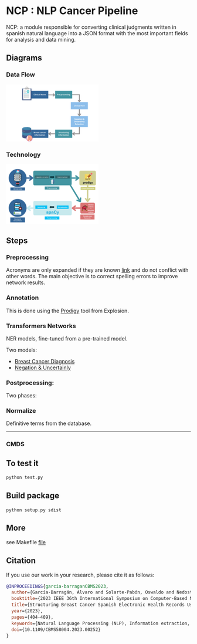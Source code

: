 # NCP : NLP Cancer Pipeline

NCP: a module responsible for converting clinical judgments written in spanish natural language into a JSON format with the most important fields for analysis and data mining.

## Diagrams

### Data Flow
<img src="static/img/data-flow.png" width="50%" height="auto">

### Technology

<img src="static/img/pipeline.png" width="50%" height="auto">


## Steps
### Preprocessing

Acronyms are only expanded if they are known [link](http://www.redsamid.net/archivos/201612/diccionario-de-siglas-medicas.pdf?0) and do not conflict with other words. The main objective is to correct spelling errors to improve network results.

### Annotation

This is done using the [Prodigy](https://prodi.gy/) tool from Explosion.

### Transformers Networks

NER models, fine-tuned from a pre-trained model.

Two models: 
- [Breast Cancer Diagnosis](https://huggingface.co/Alvaro8gb/es_breast_cancer_ehr_ner)
- [Negation & Uncertainly](https://huggingface.co/Alvaro8gb/es_neg_uncert_ehr_ner)

### Postprocessing: 

Two phases:

### Normalize

Definitive terms from the database.

---
### CMDS
## To test it

```python
python test.py
```

## Build package

	python setup.py sdist

## More

see Makefile [file](./Makefile)



## Citation
If you use our work in your research, please cite it as follows:

```bibtex
@INPROCEEDINGS{garcia-barraganCBMS2023,
  author={García-Barragán, Alvaro and Solarte-Pabón, Oswaldo and Nedostup, Georgiy and Provencio, Mariano and Menasalvas, Ernestina and Robles, Victor},
  booktitle={2023 IEEE 36th International Symposium on Computer-Based Medical Systems (CBMS)},
  title={Structuring Breast Cancer Spanish Electronic Health Records Using Deep Learning},
  year={2023},
  pages={404-409},
  keywords={Natural Language Processing (NLP), Information extraction, Deep Learning, Breast cancer.},
  doi={10.1109/CBMS58004.2023.00252}
}
```
